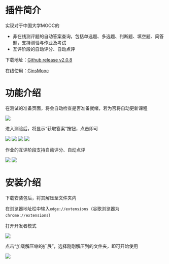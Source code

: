 # 插件简介

实现对于中国大学MOOC的
- 非在线测评题的自动答案查询，包括单选题、多选题、判断题、填空题、简答题，支持测验与作业及考试
- 互评阶段的自动评分、自动点评

下载地址：[Github release v2.0.8](https://github.com/ginnnnnn666/GinsMooc/releases/tag/v2.0.8)

在线使用：[GinsMooc](https://ginnnnnn.top/mooc/)

# 功能介绍

在测试的准备页面，将会自动检查是否准备就绪，若为否将自动更新课程

![](/public/extension-updating.png)

进入测验后，将显示“获取答案”按钮，点击即可

![](/public/extension-single-choice.png)
![](/public/extension-multiple-choice.png)
![](/public/extension-completion.png)
![](/public/extension-homework.png)

作业的互评阶段支持自动评分、自动点评

![](/public/extension-auto-evaluate-1.png)
![](/public/extension-auto-evaluate-2.png)


# 安装介绍

下载安装包后，将其解压至文件夹内

在浏览器地址栏中输入`edge://extensions`（谷歌浏览器为`chrome://extensions`）

打开开发者模式

![](/public/extension-developer-mode.png)

点击“加载解压缩的扩展”，选择刚刚解压到的文件夹，即可开始使用

![](/public/extension-load-decompression.png)

